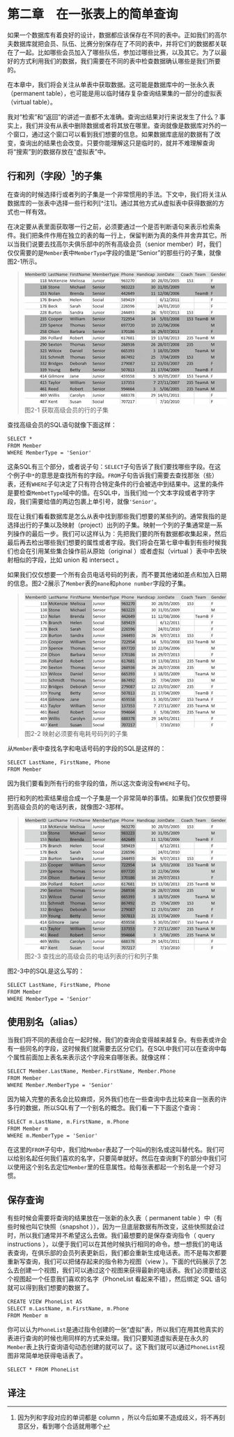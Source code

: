 # 第二章　在一张表上的简单查询

如果一个数据库有着良好的设计，数据都应该保存在不同的表中。正如我们的高尔夫数据库就把会员、队伍、比赛分别保存在了不同的表中，并将它们的数据都关联在了一起。比如哪些会员加入了哪些队伍，参加过哪些比赛，以及其它。为了以最好的方式利用我们的数据，我们需要在不同的表中检查数据确认哪些是我们所要的。

在本章中，我们将会关注从单表中获取数据。这可能是数据库中的一张永久表（permanent table），也可能是用以临时储存复杂查询结果集的一部分的虚拟表（virtual table）。

我对“检索”和“返回”的讲述一直都不太准确。查询出结果对行来说发生了什么？事实上，我们并没有从表中删除数据或者将其放在哪里。查询就像是数据库对外的一个窗口，通过这个窗口可以看到我们想要的信息。如果数据库底层的数据有了改变，查询出的结果也会改变。只要你能理解这只是临时的，就并不难理解查询将“搜索”到的数据存放在“虚拟表”中。

## 行和列（字段）[^注0]的子集

在查询的时候选择行或者列的子集是一个非常惯用的手法。下文中，我们将关注从数据库的一张表中选择一些行和列[^注1]。通过其他方式从虚拟表中获得数据的方式也一样有效。

在决定要从表里面获取哪一行之前，必须要通过一个是否判断语句来表示检索条件。我们把条件作用在独立的表的每一行上，保留判断为真的条件并舍弃其它。所以当我们说要去找高尔夫俱乐部中的所有高级会员（senior member）时，我们仅仅需要的是`Member`表中`MemberType`字段的值是“Senior”的那些行的子集，就像图2-1所示。

> ![图2-1](./../img/Figure_2-1.png)  
> 图2-1 获取高级会员的行的子集

查找高级会员的SQL语句就像下面这样：

```
SELECT *
FROM Member
WHERE MemberType = 'Senior'
```

这条SQL有三个部分，或者说子句：`SELECT`子句告诉了我们要找哪些字段。在这个例子中`*`的意思是查找所有的字段。`FROM`子句告诉我们需要去查找那张（些）表，还有`WHERE`子句决定了只有符合特定条件的行会被选中到结果中。这里的条件是要检查`MembetType`域中的值。在SQL中，当我们给一个文本字段或者字符字段，我们需要给值的两边包裹上单引号，就像`'Senior'`。

现在让我们看看数据库是怎么从表中找到那些我们想要的某些列的。通常我指的是选择出行的子集以及映射（project）出列的子集。映射一个列的子集通常是一系列操作的最后一步。我们可以这样认为：先把我们要的所有数据都收集起来，然后最后再去检出哪些我们想要的属性或者字段。我们将会在第七章中看到有些时候我们也会在引用某些集合操作前从原始（original ）或者虚拟（virtual ）表中中去映射相似的字段，比如 union 和 intersect 。

如果我们仅仅想要一个所有会员电话号码的列表，而不要其他诸如差点和加入日期的信息。图2-2展示了`Member`表的`mane`和`phone number`字段的子集。

> ![图2-2](./../img/Figure_2-2.png)  
> 图2-2 映射必须要有电耗号码列的子集

从`Member`表中查找名字和电话号码的字段的SQL是这样的：

```
SELECT LastName, FirstName, Phone
FROM Member
```

因为我们要看到所有行的些字段的值，所以这次查询没有`WHERE`子句。

把行和列的检索结果组合成一个子集是一个非常简单的事情。如果我们仅仅想要得到高级会员的的电话列表，就像图2-3那样。

> ![图2-3](./../img/Figure_2-3.png)  
> 图2-3 查找出的高级会员的电话列表的行和列子集

图2-3中的SQL是这么写的：

```
SELECT LastName, FirstName, Phone
FROM Member
WHERE MemberType = 'Senior'
```

## 使用别名（alias）

当我们将不同的表组合在一起时候，我们的查询会变得越来越复杂。有些表或许会有一些同名的字段，这时候我们就需要去区分它们。在SQL中我们可以在查询中每个属性前面加上表名来表示这个字段来自哪张表。就像这样：

```
SELECT Member.LastName, Member.FirstName, Member.Phone
FROM Member
WHERE Member.MemberType = 'Senior'
```

因为输入完整的表名会比较麻烦，另外我们也在一些查询中去比较来自一张表的许多行的数据，所以SQL有了一个别名的概念。我们看一下下面这个查询：

```
SELECT m.LastName, m.FirstName, m.Phone
FROM Member m
WHERE m.MemberType = 'Senior'
```

在这里的`FROM`子句中，我们给`Member`表起了一个叫`m`的别名或这叫替代名。我们可以给别名起任何我们喜欢的名字，只要简单就好。然后在查询剩下的部分中我们可以使用这个别名去定位`Member`里的任意属性。给每张表都起一个别名是一个好习惯。

## 保存查询

有些时候会需要将查询的结果放在一张新的永久表（ permanent table ）中（有些时候也叫它快照（snapshot ）），因为一旦底层数据有所改变，这些快照就会过时，所以我们通常并不希望这么去做。我们最想要的是保存查询指令（ query instructions ），以便于我们可以在其他时候执行相同的命令。想一想我们的电话表查询，在俱乐部的会员列表更新后，我们都会重新生成电话表。而不是每次都要重新写查询，我们可以把储存起来的指令称为视图（view ）。下面的代码展示了怎么去创建一个视图，我们可以通过这个视图来获得最新的电话表。我们必须要给这个视图起一个任意我们喜欢的名字（PhoneList 看起来不错），然后绑定 SQL 语句就可以得到我们想要的数据了。

```
CREATE VIEW PhoneList AS
SELECT m.LastName, m.FirstName, m.Phone
FROM Member m
```

你可以认为`PhoneList`是通过指令创建的一张“虚拟”表，所以我们在用其他真实的表进行查询的时候也用同样的方式来处理。我们只要知道虚拟表是在永久的`Member`表上执行查询语句动态创建的就可以了。这下我们就可以通过`PhoneList`视图非常简单地获得电话表了。

```
SELECT * FROM PhoneList
```

## 译注
[^注0]: 因为列和字段对应的单词都是 column ，所以今后如果不造成歧义，将不再刻意区分，看到哪个合适就用哪个

[^z注1]: 原书注：In the formal terms of relational algebra, retrieving a subset of rows (tuples) from a table (relation) is known as the select operation and retrieving a subset of attributes (columns) is known as the project operation. See Appendix 2 for more information.<br>中文翻译：关系代数的正规描述中，从一个表（关系）中获取行（元组（tuples ））的子集叫做选择（ select ）操作，而获取属性（字段）的子集叫做映射（ project ）操作。详情见附录2